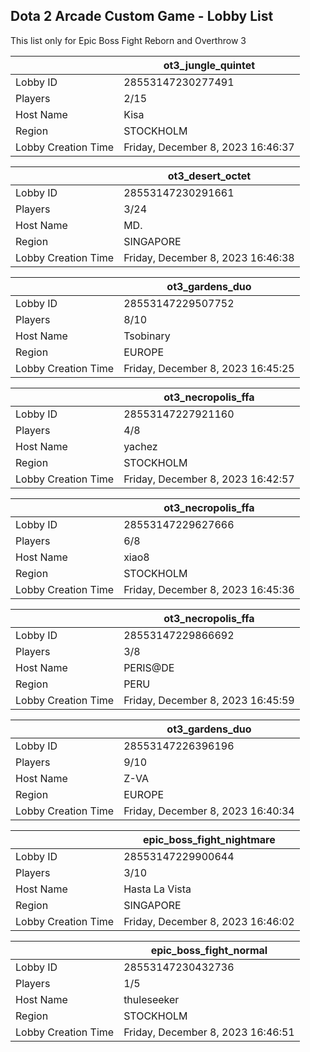 ## Dota 2 Arcade Custom Game - Lobby List

This list only for Epic Boss Fight Reborn and Overthrow 3

|  | ot3_jungle_quintet |
| ------ | ------ |
| Lobby ID | 28553147230277491 |
| Players | 2/15 |
| Host Name | Kisa |
| Region | STOCKHOLM |
| Lobby Creation Time | Friday, December 8, 2023 16:46:37 |


|  | ot3_desert_octet |
| ------ | ------ |
| Lobby ID | 28553147230291661 |
| Players | 3/24 |
| Host Name | MD. |
| Region | SINGAPORE |
| Lobby Creation Time | Friday, December 8, 2023 16:46:38 |


|  | ot3_gardens_duo |
| ------ | ------ |
| Lobby ID | 28553147229507752 |
| Players | 8/10 |
| Host Name | Tsobinary |
| Region | EUROPE |
| Lobby Creation Time | Friday, December 8, 2023 16:45:25 |


|  | ot3_necropolis_ffa |
| ------ | ------ |
| Lobby ID | 28553147227921160 |
| Players | 4/8 |
| Host Name | yachez |
| Region | STOCKHOLM |
| Lobby Creation Time | Friday, December 8, 2023 16:42:57 |


|  | ot3_necropolis_ffa |
| ------ | ------ |
| Lobby ID | 28553147229627666 |
| Players | 6/8 |
| Host Name | xiao8 |
| Region | STOCKHOLM |
| Lobby Creation Time | Friday, December 8, 2023 16:45:36 |


|  | ot3_necropolis_ffa |
| ------ | ------ |
| Lobby ID | 28553147229866692 |
| Players | 3/8 |
| Host Name | PERIS@DE |
| Region | PERU |
| Lobby Creation Time | Friday, December 8, 2023 16:45:59 |


|  | ot3_gardens_duo |
| ------ | ------ |
| Lobby ID | 28553147226396196 |
| Players | 9/10 |
| Host Name | Z-VA |
| Region | EUROPE |
| Lobby Creation Time | Friday, December 8, 2023 16:40:34 |


|  | epic_boss_fight_nightmare |
| ------ | ------ |
| Lobby ID | 28553147229900644 |
| Players | 3/10 |
| Host Name | Hasta La Vista |
| Region | SINGAPORE |
| Lobby Creation Time | Friday, December 8, 2023 16:46:02 |


|  | epic_boss_fight_normal |
| ------ | ------ |
| Lobby ID | 28553147230432736 |
| Players | 1/5 |
| Host Name | thuleseeker |
| Region | STOCKHOLM |
| Lobby Creation Time | Friday, December 8, 2023 16:46:51 |


